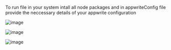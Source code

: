 To run file in your system intall all node packages and in appwriteConfig file provide the neccessary details of your appwrite configuration

![image](https://github.com/dev270802/Confab/assets/76653672/e3303859-ecfc-4c9a-82fe-3c2962213f56)

 ![image](https://github.com/dev270802/Confab/assets/76653672/71d05675-283f-453b-bc22-c53908186da1)
 


   ![image](https://github.com/dev270802/Confab/assets/76653672/1fc49b9e-db23-40c8-853c-81c8833b214f)

